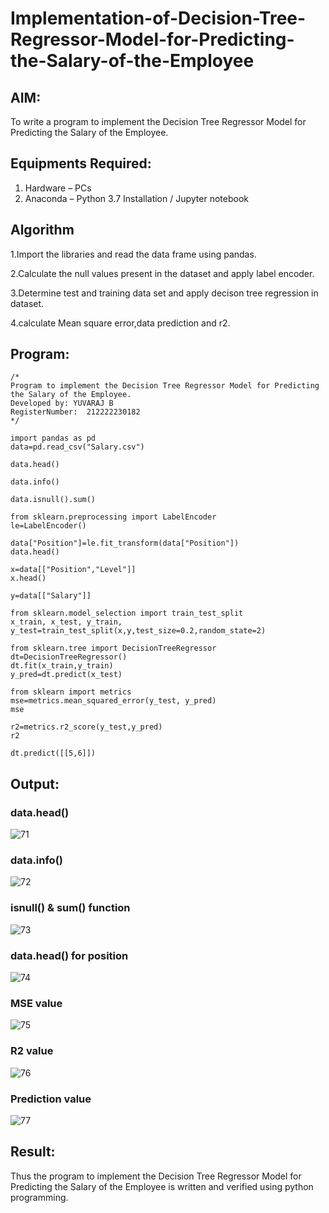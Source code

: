# Implementation-of-Decision-Tree-Regressor-Model-for-Predicting-the-Salary-of-the-Employee

## AIM:
To write a program to implement the Decision Tree Regressor Model for Predicting the Salary of the Employee.

## Equipments Required:
1. Hardware – PCs
2. Anaconda – Python 3.7 Installation / Jupyter notebook

## Algorithm
1.Import the libraries and read the data frame using pandas.

2.Calculate the null values present in the dataset and apply label encoder.

3.Determine test and training data set and apply decison tree regression in dataset.

4.calculate Mean square error,data prediction and r2.


## Program:
```
/*
Program to implement the Decision Tree Regressor Model for Predicting the Salary of the Employee.
Developed by: YUVARAJ B
RegisterNumber:  212222230182
*/

import pandas as pd
data=pd.read_csv("Salary.csv")

data.head()

data.info()

data.isnull().sum()

from sklearn.preprocessing import LabelEncoder
le=LabelEncoder()

data["Position"]=le.fit_transform(data["Position"])
data.head()

x=data[["Position","Level"]]
x.head()

y=data[["Salary"]]

from sklearn.model_selection import train_test_split
x_train, x_test, y_train, y_test=train_test_split(x,y,test_size=0.2,random_state=2)

from sklearn.tree import DecisionTreeRegressor
dt=DecisionTreeRegressor()
dt.fit(x_train,y_train)
y_pred=dt.predict(x_test)

from sklearn import metrics
mse=metrics.mean_squared_error(y_test, y_pred)
mse

r2=metrics.r2_score(y_test,y_pred)
r2

dt.predict([[5,6]])
```

## Output:
### data.head()
![71](https://github.com/A-Thiyagarajan/Implementation-of-Decision-Tree-Regressor-Model-for-Predicting-the-Salary-of-the-Employee/assets/118707693/701a0240-2dc4-459b-9d7e-0fb9a977f2a9)


### data.info()

![72](https://github.com/A-Thiyagarajan/Implementation-of-Decision-Tree-Regressor-Model-for-Predicting-the-Salary-of-the-Employee/assets/118707693/3d502d65-0463-4246-bf6c-f4c89bd6ee4f)


### isnull() & sum() function 

![73](https://github.com/A-Thiyagarajan/Implementation-of-Decision-Tree-Regressor-Model-for-Predicting-the-Salary-of-the-Employee/assets/118707693/3f102049-0af8-426f-897c-a633bde21ea3)

### data.head() for position 

![74](https://github.com/A-Thiyagarajan/Implementation-of-Decision-Tree-Regressor-Model-for-Predicting-the-Salary-of-the-Employee/assets/118707693/6b7f1fba-122e-4fb8-b11b-1224cd19b900)


### MSE value
![75](https://github.com/A-Thiyagarajan/Implementation-of-Decision-Tree-Regressor-Model-for-Predicting-the-Salary-of-the-Employee/assets/118707693/05839de3-0240-45d1-a3ff-1af78dba619f)



### R2 value 

![76](https://github.com/A-Thiyagarajan/Implementation-of-Decision-Tree-Regressor-Model-for-Predicting-the-Salary-of-the-Employee/assets/118707693/35c7b65e-ab88-4ff9-b278-cb014706c3d2)


### Prediction value
![77](https://github.com/A-Thiyagarajan/Implementation-of-Decision-Tree-Regressor-Model-for-Predicting-the-Salary-of-the-Employee/assets/118707693/a7c48a48-3497-42a9-8744-88c10f5fd1ac)




## Result:
Thus the program to implement the Decision Tree Regressor Model for Predicting the Salary of the Employee is written and verified using python programming.
